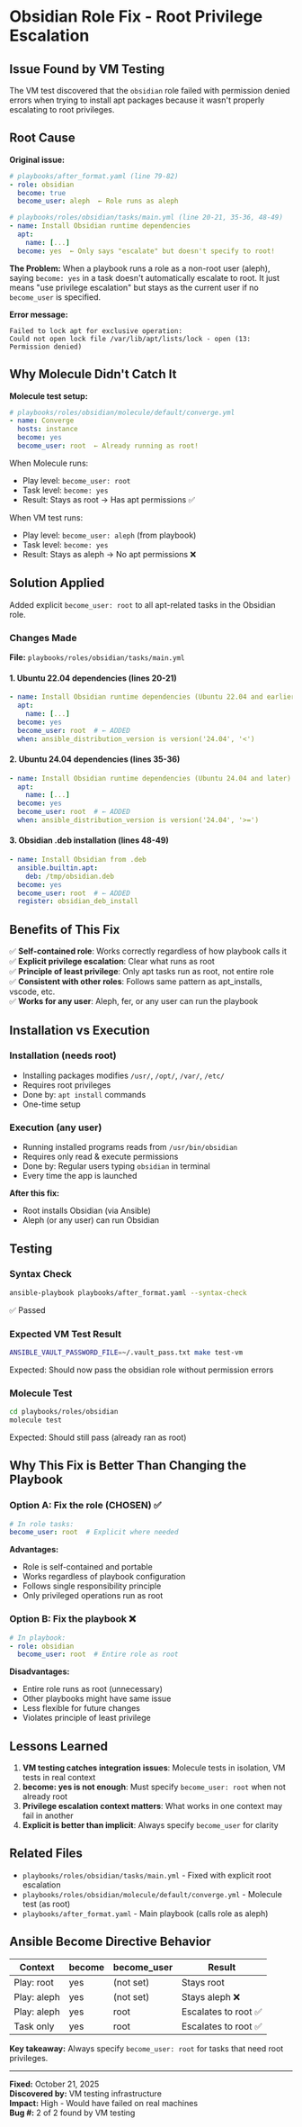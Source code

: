 # Obsidian Role Fix - Root Privilege Escalation

## Issue Found by VM Testing

The VM test discovered that the `obsidian` role failed with permission denied errors when trying to install apt packages because it wasn't properly escalating to root privileges.

## Root Cause

**Original issue:**
```yaml
# playbooks/after_format.yaml (line 79-82)
- role: obsidian
  become: true
  become_user: aleph  ← Role runs as aleph

# playbooks/roles/obsidian/tasks/main.yml (line 20-21, 35-36, 48-49)
- name: Install Obsidian runtime dependencies
  apt:
    name: [...]
  become: yes  ← Only says "escalate" but doesn't specify to root!
```

**The Problem:**
When a playbook runs a role as a non-root user (aleph), saying `become: yes` in a task doesn't automatically escalate to root. It just means "use privilege escalation" but stays as the current user if no `become_user` is specified.

**Error message:**
```
Failed to lock apt for exclusive operation:
Could not open lock file /var/lib/apt/lists/lock - open (13: Permission denied)
```

## Why Molecule Didn't Catch It

**Molecule test setup:**
```yaml
# playbooks/roles/obsidian/molecule/default/converge.yml
- name: Converge
  hosts: instance
  become: yes
  become_user: root  ← Already running as root!
```

When Molecule runs:
- Play level: `become_user: root` 
- Task level: `become: yes`
- Result: Stays as root → Has apt permissions ✅

When VM test runs:
- Play level: `become_user: aleph` (from playbook)
- Task level: `become: yes`
- Result: Stays as aleph → No apt permissions ❌

## Solution Applied

Added explicit `become_user: root` to all apt-related tasks in the Obsidian role.

### Changes Made

**File:** `playbooks/roles/obsidian/tasks/main.yml`

#### 1. Ubuntu 22.04 dependencies (lines 20-21)
```yaml
- name: Install Obsidian runtime dependencies (Ubuntu 22.04 and earlier)
  apt:
    name: [...]
  become: yes
  become_user: root  # ← ADDED
  when: ansible_distribution_version is version('24.04', '<')
```

#### 2. Ubuntu 24.04 dependencies (lines 35-36)
```yaml
- name: Install Obsidian runtime dependencies (Ubuntu 24.04 and later)
  apt:
    name: [...]
  become: yes
  become_user: root  # ← ADDED
  when: ansible_distribution_version is version('24.04', '>=')
```

#### 3. Obsidian .deb installation (lines 48-49)
```yaml
- name: Install Obsidian from .deb
  ansible.builtin.apt:
    deb: /tmp/obsidian.deb
  become: yes
  become_user: root  # ← ADDED
  register: obsidian_deb_install
```

## Benefits of This Fix

✅ **Self-contained role**: Works correctly regardless of how playbook calls it  
✅ **Explicit privilege escalation**: Clear what runs as root  
✅ **Principle of least privilege**: Only apt tasks run as root, not entire role  
✅ **Consistent with other roles**: Follows same pattern as apt_installs, vscode, etc.  
✅ **Works for any user**: Aleph, fer, or any user can run the playbook  

## Installation vs Execution

### Installation (needs root)
- Installing packages modifies `/usr/`, `/opt/`, `/var/`, `/etc/`
- Requires root privileges
- Done by: `apt install` commands
- One-time setup

### Execution (any user)
- Running installed programs reads from `/usr/bin/obsidian`
- Requires only read & execute permissions
- Done by: Regular users typing `obsidian` in terminal
- Every time the app is launched

**After this fix:**
- Root installs Obsidian (via Ansible)
- Aleph (or any user) can run Obsidian

## Testing

### Syntax Check
```bash
ansible-playbook playbooks/after_format.yaml --syntax-check
```
✅ Passed

### Expected VM Test Result
```bash
ANSIBLE_VAULT_PASSWORD_FILE=~/.vault_pass.txt make test-vm
```
Expected: Should now pass the obsidian role without permission errors

### Molecule Test
```bash
cd playbooks/roles/obsidian
molecule test
```
Expected: Should still pass (already ran as root)

## Why This Fix is Better Than Changing the Playbook

### Option A: Fix the role (CHOSEN) ✅
```yaml
# In role tasks:
become_user: root  # Explicit where needed
```
**Advantages:**
- Role is self-contained and portable
- Works regardless of playbook configuration
- Follows single responsibility principle
- Only privileged operations run as root

### Option B: Fix the playbook ❌
```yaml
# In playbook:
- role: obsidian
  become_user: root  # Entire role as root
```
**Disadvantages:**
- Entire role runs as root (unnecessary)
- Other playbooks might have same issue
- Less flexible for future changes
- Violates principle of least privilege

## Lessons Learned

1. **VM testing catches integration issues**: Molecule tests in isolation, VM tests in real context
2. **become: yes is not enough**: Must specify `become_user: root` when not already root
3. **Privilege escalation context matters**: What works in one context may fail in another
4. **Explicit is better than implicit**: Always specify `become_user` for clarity

## Related Files

- `playbooks/roles/obsidian/tasks/main.yml` - Fixed with explicit root escalation
- `playbooks/roles/obsidian/molecule/default/converge.yml` - Molecule test (as root)
- `playbooks/after_format.yaml` - Main playbook (calls role as aleph)

## Ansible Become Directive Behavior

| Context | become | become_user | Result |
|---------|--------|-------------|--------|
| Play: root | yes | (not set) | Stays root |
| Play: aleph | yes | (not set) | Stays aleph ❌ |
| Play: aleph | yes | root | Escalates to root ✅ |
| Task only | yes | root | Escalates to root ✅ |

**Key takeaway:** Always specify `become_user: root` for tasks that need root privileges.

---

**Fixed:** October 21, 2025  
**Discovered by:** VM testing infrastructure  
**Impact:** High - Would have failed on real machines  
**Bug #:** 2 of 2 found by VM testing

